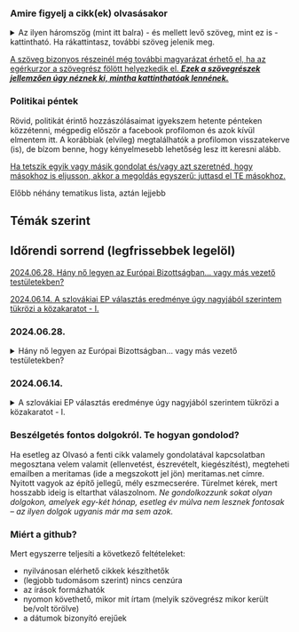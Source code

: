 ### Amire figyelj a cikk(ek) olvasásakor

<details>
<summary>Az ilyen háromszög (mint itt balra) - és mellett levő szöveg, mint ez is - kattintható. Ha rákattintasz, további szöveg jelenik meg.</summary>
Ezez a szövegek jellemzően bővebben kifejtik egyik vagy másik fő gondolatot. Azért szerkesztem meg így, hogy gyorsan tudj haladni a cikk lényegének elolvasásával, ha azt az adott gondolatot már jól ismered és/vagy nem hat neked furcsán.  
Viszont, ha esetleg a gondolat új neked és/vagy furcsán hat, furcsa érzésed van miatta, úgy érzed, valamiért az adott gondolat nem tetszik, de nem tudod egyből megmondani, hogy miért, akkor tudsz olvasni hozzá egy bővebb kifejtést, ami közelebb vezethet ahhoz, hogy rájöjj, miért érezted furcsának az adott gondolatot.
  <details>
  <summary>Emellett, érdekesek lehetnek a plusz gondolatuk... </summary>
  ...önmagukért is, de a cikk szerkesztésekor nem gondoltam úgy, hogy feltétlenül szükség van rájuk a fő mondanivalóm megértéséhez.
 </details> 
</details>

[id0]: ## "Az ilyenkor megjelenő információ tartalma pedig  
\- vagy tényekből, hivatkozásokból áll  
\- vagy magyarázza, hova vezet a link, ha a szöveg kattintható és rákattintanál,  
\- esetleg pusztán plusz gondolatok, viszont nem volt lehetséges vagy alkalmas megoldani ilyen háromszöggel, mint fentebb használtam."

[A szöveg bizonyos részeinél még további magyarázat érhető el, ha az egérkurzor a szövegrész fölött helyezkedik el. ***Ezek a szövegrészek jellemzően úgy néznek ki, mintha kattinthatóak lennének.***][id0]

### Politikai péntek
Rövid, politikát érintő hozzászólásaimat igyekszem hetente pénteken közzétenni, mégpedig először a facebook profilomon és azok kívül elmentem itt. 
A korábbiak (elvileg) megtalálhatók a profilomon visszatekerve (is), de bízom benne, hogy kényelmesebb lehetőség lesz itt keresni alább.

[miertoszdmeg]: ## "Arra jó eséllyel évezredeket is hiába várnánk, hogy bármelyik nagy cégnak akár az algoritmusa, akár a munkatársai a nekünk tetsző gondolatokat hozzák helyzetbe. Ők túlságosan el vannak foglalva azzal, hogy a *nekik* tetsző gondolatokat terjesszék. :)"

[Ha tetszik egyik vagy másik gondolat és/vagy azt szeretnéd, hogy másokhoz is eljusson, akkor a megoldás egyszerű: juttasd el TE másokhoz.][miertoszdmeg]

Előbb néhány tematikus lista, aztán lejjebb 

## Témák szerint



## Időrendi sorrend (legfrissebbek legelöl)

[lnk20240628]: https://github.com/meritamas/cikkek/blob/main/2024.06.14.-2024.06.28.-politikai-pentek.md#20240628 ""
[2024.06.28. Hány nő legyen az Európai Bizottságban... vagy más vezető testületekben?][lnk20240628]

[lnk20240614]: https://github.com/meritamas/cikkek/blob/main/2024.06.14.-2024.06.28.-politikai-pentek.md#20240614 ""
[2024.06.14. A szlovákiai EP választás eredménye úgy nagyjából szerintem tükrözi a közakaratot - I.][lnk20240614]


###  2024.06.28.

<details> <summary> Hány nő legyen az Európai Bizottságban... vagy más vezető testületekben? </summary>
&nbsp;
  
Ursula von der Leyen 5 évvel ezelőtt bejelentette, hogy az általa vezetett európai bizottságban ugyanannyi nő lesz, mint férfi. És, amennyire tudom, keresztül is vitte. Vannak, akik ezért éjjenezték, vannak, akik bírálták. Attól még így lett.
  
**Na, de mennyi lenne a jó? Hány nő legyen ilyen helyeken? Miért épp 50%? Miért ne mindjárt 60% vagy 70%? Vagy miért nem elegendő a 30% vagy 40%?**
  
Kezdem ezzel: nem tudom a választ. Viszont nem is érdekel túlzottan, mert **ez így egy rossz kérdés**, és az erre szánt figyelem elvesztegetett energiával jár.
  
Röviden. Ha múlik ***valami is*** azon, kik vannak egy vezető testületben... ha valami lényeges dolog jobb vagy rosszabb lesz annak függvényében, hogy mennyire jó képességű tagokból áll egy vezetés... akkor arra volna jó törekednünk, hogy **a legjobb képességű embereket válasszuk meg oda... akiktől a legjobb döntéseket, a legjobb kiállást stb. remélhetjük...** legyenek akár férfiak, akár nők. 
  
Nem tudom, kik lennének a legjobb európai biztosok képességeik alapján, így azt se tudom, hány % lenne köztük a nő, de ha a jelöltek nemére fókuszálunk, valószínűleg sosem tudjuk meg...
  
**Akik azt mondják, hogy egy jobb képességű jelölt helyett egy kevésbé jó képességűt kell választani a neme miatt... nem szexisták ők?**
</details>

###  2024.06.14. 
<details> <summary> A szlovákiai EP választás eredménye úgy nagyjából szerintem tükrözi a közakaratot - I. </summary>
&nbsp;
  
**Nem jutott be a Magyar Szövetség.** 
      
Már egy ideje az az érzésem, hogy **ezt a szlovákiai magyar parlamenti képviselet dolgot nem kellene erőltetni**. A dolog nem olyan egyszerű, hogy az itteni magyar politikusok alkalmatlanok/rosszul kampányoltak, illetve ha majd helyettük alkalmasabbakat választanak/jobban fognak kampányolni, akkor meglesz. **Nem biztos, hogy volt/van reális esélyük.** 
  
Szét tudnám írni, és könnyen lehet, hogy valamikor a jövőben egy pénteki napon szét fogom, de a lényeg ez: sok, magát magyarnak tartó embernek más prioritásai vannak. **Három példa illusztrációnak**: 
<ul>
  <li>"háború" vagy "béke" / "USA-párti" vagy "USA-ellenes" beállítottság</li>
  <li>a világra és a társadalomra a kereszténység és nemzetállamok lencséjén vagy modern ideológiák és a globalizmus lencséjén keresztül tekintünk</li>
  <li> nehéz helyzetben levők esetén a szociális politika</li>
</ul>
  
**Úgy látom, nagyon valószínű, hogy nincs elegendő kereslet jelenleg egy magyar parlamenti képviseletre. Ha pl. a fenti kérdésekben nem foglal állást ez a párt, akkor azt kockáztatja, hogy senki se szívesen szavaz rá. Ha állást foglal, akkor azok nagy része, akik pl. a fenti kérdésekben más álláspontra helyezkednek, nem fog szavazni rá. Lehet, hogy bárhogy foglalnak állást, nem lesz meg az 5%.** Nem tudom mennyire érthető, de most nem akarok hosszan írni. 
  
Nem azt mondom, hogy ne próbálják meg, ha reális igényt látnak majd a jövőben, de a jelenlegi helyzetben másra helyezhetnék a hangsúlyt.
</details>


### Beszélgetés fontos dolgokról. Te hogyan gondolod?
Ha esetleg az Olvasó a fenti cikk valamely gondolatával kapcsolatban megosztana velem valamit (ellenvetést, észrevételt, kiegészítést), megteheti emailben a meritamas (ide a megszokott jel jön) meritamas.net címre. Nyitott vagyok az építő jellegű, mély eszmecserére.
Türelmet kérek, mert hosszabb ideig is eltarthat válaszolnom. *Ne gondolkozzunk sokat olyan dolgokon, amelyek egy-két hónap, esetleg év múlva nem lesznek fontosak – az ilyen dolgok ugyanis már ma sem azok.*

### Miért a github?
Mert egyszerre teljesíti a következő feltételeket:<ul>
<li>nyilvánosan elérhető cikkek készíthetők</li>
<li>(legjobb tudomásom szerint) nincs cenzúra</li>
<li>az írások formázhatók</li>
<li>nyomon követhető, mikor mit írtam (melyik szövegrész mikor került be/volt törölve)</li>
<li>a dátumok bizonyító erejűek</li>
</ul>
